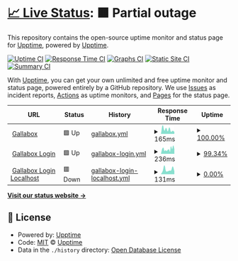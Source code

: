 # [📈 Live Status](https://basha97.github.io/upptime): <!--live status--> **🟧 Partial outage**

This repository contains the open-source uptime monitor and status page for [Upptime](https://upptime.js.org), powered by [Upptime](https://github.com/upptime/upptime).

[![Uptime CI](https://github.com/basha97/upptime/workflows/Uptime%20CI/badge.svg)](https://github.com/basha97/upptime/actions?query=workflow%3A%22Uptime+CI%22)
[![Response Time CI](https://github.com/basha97/upptime/workflows/Response%20Time%20CI/badge.svg)](https://github.com/basha97/upptime/actions?query=workflow%3A%22Response+Time+CI%22)
[![Graphs CI](https://github.com/basha97/upptime/workflows/Graphs%20CI/badge.svg)](https://github.com/basha97/upptime/actions?query=workflow%3A%22Graphs+CI%22)
[![Static Site CI](https://github.com/basha97/upptime/workflows/Static%20Site%20CI/badge.svg)](https://github.com/basha97/upptime/actions?query=workflow%3A%22Static+Site+CI%22)
[![Summary CI](https://github.com/basha97/upptime/workflows/Summary%20CI/badge.svg)](https://github.com/basha97/upptime/actions?query=workflow%3A%22Summary+CI%22)

With [Upptime](https://upptime.js.org), you can get your own unlimited and free uptime monitor and status page, powered entirely by a GitHub repository. We use [Issues](https://github.com/upptime/upptime/issues) as incident reports, [Actions](https://github.com/basha97/upptime/actions) as uptime monitors, and [Pages](https://basha97.github.io/upptime) for the status page.

<!--start: status pages-->
<!-- This summary is generated by Upptime (https://github.com/upptime/upptime) -->
<!-- Do not edit this manually, your changes will be overwritten -->
<!-- prettier-ignore -->
| URL | Status | History | Response Time | Uptime |
| --- | ------ | ------- | ------------- | ------ |
| <img alt="" src="https://favicons.githubusercontent.com/app.gallabox.dev" height="13"> [Gallabox](https://app.gallabox.dev/login) | 🟩 Up | [gallabox.yml](https://github.com/basha97/upptime/commits/HEAD/history/gallabox.yml) | <details><summary><img alt="Response time graph" src="./graphs/gallabox/response-time-week.png" height="20"> 165ms</summary><br><a href="https://basha97.github.io/upptime/history/gallabox"><img alt="Response time 168" src="https://img.shields.io/endpoint?url=https%3A%2F%2Fraw.githubusercontent.com%2Fbasha97%2Fupptime%2FHEAD%2Fapi%2Fgallabox%2Fresponse-time.json"></a><br><a href="https://basha97.github.io/upptime/history/gallabox"><img alt="24-hour response time 197" src="https://img.shields.io/endpoint?url=https%3A%2F%2Fraw.githubusercontent.com%2Fbasha97%2Fupptime%2FHEAD%2Fapi%2Fgallabox%2Fresponse-time-day.json"></a><br><a href="https://basha97.github.io/upptime/history/gallabox"><img alt="7-day response time 165" src="https://img.shields.io/endpoint?url=https%3A%2F%2Fraw.githubusercontent.com%2Fbasha97%2Fupptime%2FHEAD%2Fapi%2Fgallabox%2Fresponse-time-week.json"></a><br><a href="https://basha97.github.io/upptime/history/gallabox"><img alt="30-day response time 168" src="https://img.shields.io/endpoint?url=https%3A%2F%2Fraw.githubusercontent.com%2Fbasha97%2Fupptime%2FHEAD%2Fapi%2Fgallabox%2Fresponse-time-month.json"></a><br><a href="https://basha97.github.io/upptime/history/gallabox"><img alt="1-year response time 168" src="https://img.shields.io/endpoint?url=https%3A%2F%2Fraw.githubusercontent.com%2Fbasha97%2Fupptime%2FHEAD%2Fapi%2Fgallabox%2Fresponse-time-year.json"></a></details> | <details><summary><a href="https://basha97.github.io/upptime/history/gallabox">100.00%</a></summary><a href="https://basha97.github.io/upptime/history/gallabox"><img alt="All-time uptime 100.00%" src="https://img.shields.io/endpoint?url=https%3A%2F%2Fraw.githubusercontent.com%2Fbasha97%2Fupptime%2FHEAD%2Fapi%2Fgallabox%2Fuptime.json"></a><br><a href="https://basha97.github.io/upptime/history/gallabox"><img alt="24-hour uptime 100.00%" src="https://img.shields.io/endpoint?url=https%3A%2F%2Fraw.githubusercontent.com%2Fbasha97%2Fupptime%2FHEAD%2Fapi%2Fgallabox%2Fuptime-day.json"></a><br><a href="https://basha97.github.io/upptime/history/gallabox"><img alt="7-day uptime 100.00%" src="https://img.shields.io/endpoint?url=https%3A%2F%2Fraw.githubusercontent.com%2Fbasha97%2Fupptime%2FHEAD%2Fapi%2Fgallabox%2Fuptime-week.json"></a><br><a href="https://basha97.github.io/upptime/history/gallabox"><img alt="30-day uptime 100.00%" src="https://img.shields.io/endpoint?url=https%3A%2F%2Fraw.githubusercontent.com%2Fbasha97%2Fupptime%2FHEAD%2Fapi%2Fgallabox%2Fuptime-month.json"></a><br><a href="https://basha97.github.io/upptime/history/gallabox"><img alt="1-year uptime 100.00%" src="https://img.shields.io/endpoint?url=https%3A%2F%2Fraw.githubusercontent.com%2Fbasha97%2Fupptime%2FHEAD%2Fapi%2Fgallabox%2Fuptime-year.json"></a></details>
| <img alt="" src="https://favicons.githubusercontent.com/server.gallabox.dev" height="13"> [Gallabox Login](https://server.gallabox.dev/auth/login) | 🟩 Up | [gallabox-login.yml](https://github.com/basha97/upptime/commits/HEAD/history/gallabox-login.yml) | <details><summary><img alt="Response time graph" src="./graphs/gallabox-login/response-time-week.png" height="20"> 236ms</summary><br><a href="https://basha97.github.io/upptime/history/gallabox-login"><img alt="Response time 238" src="https://img.shields.io/endpoint?url=https%3A%2F%2Fraw.githubusercontent.com%2Fbasha97%2Fupptime%2FHEAD%2Fapi%2Fgallabox-login%2Fresponse-time.json"></a><br><a href="https://basha97.github.io/upptime/history/gallabox-login"><img alt="24-hour response time 407" src="https://img.shields.io/endpoint?url=https%3A%2F%2Fraw.githubusercontent.com%2Fbasha97%2Fupptime%2FHEAD%2Fapi%2Fgallabox-login%2Fresponse-time-day.json"></a><br><a href="https://basha97.github.io/upptime/history/gallabox-login"><img alt="7-day response time 236" src="https://img.shields.io/endpoint?url=https%3A%2F%2Fraw.githubusercontent.com%2Fbasha97%2Fupptime%2FHEAD%2Fapi%2Fgallabox-login%2Fresponse-time-week.json"></a><br><a href="https://basha97.github.io/upptime/history/gallabox-login"><img alt="30-day response time 238" src="https://img.shields.io/endpoint?url=https%3A%2F%2Fraw.githubusercontent.com%2Fbasha97%2Fupptime%2FHEAD%2Fapi%2Fgallabox-login%2Fresponse-time-month.json"></a><br><a href="https://basha97.github.io/upptime/history/gallabox-login"><img alt="1-year response time 238" src="https://img.shields.io/endpoint?url=https%3A%2F%2Fraw.githubusercontent.com%2Fbasha97%2Fupptime%2FHEAD%2Fapi%2Fgallabox-login%2Fresponse-time-year.json"></a></details> | <details><summary><a href="https://basha97.github.io/upptime/history/gallabox-login">99.34%</a></summary><a href="https://basha97.github.io/upptime/history/gallabox-login"><img alt="All-time uptime 99.46%" src="https://img.shields.io/endpoint?url=https%3A%2F%2Fraw.githubusercontent.com%2Fbasha97%2Fupptime%2FHEAD%2Fapi%2Fgallabox-login%2Fuptime.json"></a><br><a href="https://basha97.github.io/upptime/history/gallabox-login"><img alt="24-hour uptime 100.00%" src="https://img.shields.io/endpoint?url=https%3A%2F%2Fraw.githubusercontent.com%2Fbasha97%2Fupptime%2FHEAD%2Fapi%2Fgallabox-login%2Fuptime-day.json"></a><br><a href="https://basha97.github.io/upptime/history/gallabox-login"><img alt="7-day uptime 99.34%" src="https://img.shields.io/endpoint?url=https%3A%2F%2Fraw.githubusercontent.com%2Fbasha97%2Fupptime%2FHEAD%2Fapi%2Fgallabox-login%2Fuptime-week.json"></a><br><a href="https://basha97.github.io/upptime/history/gallabox-login"><img alt="30-day uptime 99.46%" src="https://img.shields.io/endpoint?url=https%3A%2F%2Fraw.githubusercontent.com%2Fbasha97%2Fupptime%2FHEAD%2Fapi%2Fgallabox-login%2Fuptime-month.json"></a><br><a href="https://basha97.github.io/upptime/history/gallabox-login"><img alt="1-year uptime 99.46%" src="https://img.shields.io/endpoint?url=https%3A%2F%2Fraw.githubusercontent.com%2Fbasha97%2Fupptime%2FHEAD%2Fapi%2Fgallabox-login%2Fuptime-year.json"></a></details>
| <img alt="" src="https://favicons.githubusercontent.com/72f1-49-204-133-60.ngrok.io" height="13"> [Gallabox Login Localhost](https://72f1-49-204-133-60.ngrok.io/auth/login) | 🟥 Down | [gallabox-login-localhost.yml](https://github.com/basha97/upptime/commits/HEAD/history/gallabox-login-localhost.yml) | <details><summary><img alt="Response time graph" src="./graphs/gallabox-login-localhost/response-time-week.png" height="20"> 131ms</summary><br><a href="https://basha97.github.io/upptime/history/gallabox-login-localhost"><img alt="Response time 542" src="https://img.shields.io/endpoint?url=https%3A%2F%2Fraw.githubusercontent.com%2Fbasha97%2Fupptime%2FHEAD%2Fapi%2Fgallabox-login-localhost%2Fresponse-time.json"></a><br><a href="https://basha97.github.io/upptime/history/gallabox-login-localhost"><img alt="24-hour response time 276" src="https://img.shields.io/endpoint?url=https%3A%2F%2Fraw.githubusercontent.com%2Fbasha97%2Fupptime%2FHEAD%2Fapi%2Fgallabox-login-localhost%2Fresponse-time-day.json"></a><br><a href="https://basha97.github.io/upptime/history/gallabox-login-localhost"><img alt="7-day response time 131" src="https://img.shields.io/endpoint?url=https%3A%2F%2Fraw.githubusercontent.com%2Fbasha97%2Fupptime%2FHEAD%2Fapi%2Fgallabox-login-localhost%2Fresponse-time-week.json"></a><br><a href="https://basha97.github.io/upptime/history/gallabox-login-localhost"><img alt="30-day response time 542" src="https://img.shields.io/endpoint?url=https%3A%2F%2Fraw.githubusercontent.com%2Fbasha97%2Fupptime%2FHEAD%2Fapi%2Fgallabox-login-localhost%2Fresponse-time-month.json"></a><br><a href="https://basha97.github.io/upptime/history/gallabox-login-localhost"><img alt="1-year response time 542" src="https://img.shields.io/endpoint?url=https%3A%2F%2Fraw.githubusercontent.com%2Fbasha97%2Fupptime%2FHEAD%2Fapi%2Fgallabox-login-localhost%2Fresponse-time-year.json"></a></details> | <details><summary><a href="https://basha97.github.io/upptime/history/gallabox-login-localhost">0.00%</a></summary><a href="https://basha97.github.io/upptime/history/gallabox-login-localhost"><img alt="All-time uptime 0.46%" src="https://img.shields.io/endpoint?url=https%3A%2F%2Fraw.githubusercontent.com%2Fbasha97%2Fupptime%2FHEAD%2Fapi%2Fgallabox-login-localhost%2Fuptime.json"></a><br><a href="https://basha97.github.io/upptime/history/gallabox-login-localhost"><img alt="24-hour uptime 0.00%" src="https://img.shields.io/endpoint?url=https%3A%2F%2Fraw.githubusercontent.com%2Fbasha97%2Fupptime%2FHEAD%2Fapi%2Fgallabox-login-localhost%2Fuptime-day.json"></a><br><a href="https://basha97.github.io/upptime/history/gallabox-login-localhost"><img alt="7-day uptime 0.00%" src="https://img.shields.io/endpoint?url=https%3A%2F%2Fraw.githubusercontent.com%2Fbasha97%2Fupptime%2FHEAD%2Fapi%2Fgallabox-login-localhost%2Fuptime-week.json"></a><br><a href="https://basha97.github.io/upptime/history/gallabox-login-localhost"><img alt="30-day uptime 0.46%" src="https://img.shields.io/endpoint?url=https%3A%2F%2Fraw.githubusercontent.com%2Fbasha97%2Fupptime%2FHEAD%2Fapi%2Fgallabox-login-localhost%2Fuptime-month.json"></a><br><a href="https://basha97.github.io/upptime/history/gallabox-login-localhost"><img alt="1-year uptime 0.46%" src="https://img.shields.io/endpoint?url=https%3A%2F%2Fraw.githubusercontent.com%2Fbasha97%2Fupptime%2FHEAD%2Fapi%2Fgallabox-login-localhost%2Fuptime-year.json"></a></details>

<!--end: status pages-->

[**Visit our status website →**](https://basha97.github.io/upptime)

## 📄 License

- Powered by: [Upptime](https://github.com/upptime/upptime)
- Code: [MIT](./LICENSE) © [Upptime](https://upptime.js.org)
- Data in the `./history` directory: [Open Database License](https://opendatacommons.org/licenses/odbl/1-0/)
